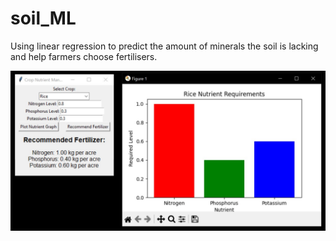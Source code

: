 # soil_ML
Using linear regression to predict the amount of minerals the soil is lacking and help farmers choose fertilisers.

<img width="1266" alt="Screen Shot 2022-06-19 at 2 18 18 PM" src="output.jpg">
